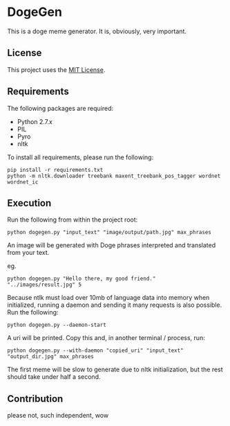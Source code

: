 # DogeGen

This is a doge meme generator. It is, obviously, very important.

## License

This project uses the [MIT License](LICENSE).

## Requirements

The following packages are required:

* Python 2.7.x
* PIL
* Pyro
* nltk

To install all requirements, please run the following:

```
pip install -r requirements.txt
python -m nltk.downloader treebank maxent_treebank_pos_tagger wordnet wordnet_ic
```

## Execution

Run the following from within the project root:

```
python dogegen.py "input_text" "image/output/path.jpg" max_phrases
```

An image will be generated with Doge phrases interpreted and translated from your text.

eg.

```
python dogegen.py "Hello there, my good friend." "../images/result.jpg" 5
```

Because ntlk must load over 10mb of language data into memory when initialized, running a daemon and sending it many requests is also possible. Run the following:

```
python dogegen.py --daemon-start
```

A uri will be printed. Copy this and, in another terminal / process, run:

```
python dogegen.py --with-daemon "copied_uri" "input_text" "output_dir.jpg" max_phrases
```

The first meme will be slow to generate due to nltk initialization, but the rest should take under half a second.

## Contribution

please not, such independent, wow

